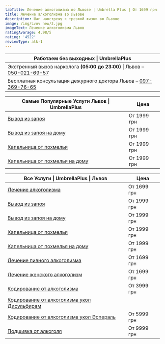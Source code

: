 ```yaml
---
tabTitle: Лечение алкоголизма во Львове | Umbrella Plus | От 1699 грн
title: Лечение алкоголизма во Львове
description: Шаг навстречу к трезкой жизни во Львове
image: /img/Lvov new/3.jpg
imageText: Лечение алкоголизма Львов
ratingAvarage: 4.98/5
rating: '4522'
reviewType: alk-1
---
```


| Работаем без выходных \| UmbrellaPlus                                                      |
| ------------------------------------------------------------------------------------------ |
| Экстренный вызов нарколога **(05:00 до 23:00)** \| Львов – [050-021-69-57](tel:0500216957) |
| Бесплатная консультация дежурного доктора Львов – [097-369-76-65](tel:0973697665)          |

| Самые Популярные Услуги Львов \| UmbrellaPlus                        | Цена        |
| -------------------------------------------------------------------- | ----------- |
| [Вывод из запоя](vivod-iz-zapoia-lvov)                               | От 1999 грн |
| [Вывод из запоя на дому](Vivod-iz-zapoia-na-domy-lvov)               | От 1999 грн |
| [Капельница от похмелья](Kapelnica_ot_alkogola_v-lvov)               | От 1999 грн |
| [Капельница от похмелья на дому](Kapelnica_ot_alkogola_na-domy-lvov) | От 1999 грн |

| Все Услуги \| UmbrellaPlus \| Львов                                                   | Цена        |
| ------------------------------------------------------------------------------------- | ----------- |
| [Лечение алкоголизма](lechenie-alkogolizma-lviv)                                      | От 1699 грн |
| [Вывод из запоя](vivod-iz-zapoia-lvov)                                                | От 1999 грн |
| [Вывод из запоя на дому](Vivod-iz-zapoia-na-domy-lvov)                                | От 1999 грн |
| [Капельница от похмелья](Kapelnica_ot_alkogola_v-lvov)                                | От 1999 грн |
| [Капельница от похмелья на дому](Kapelnica_ot_alkogola_na-domy-lvov)                  | От 1999 грн |
| [Лечение пивного алкоголизма](lechenie-pivnogo-alkogolizma-lviv)                      | От 1699 грн |
| [Лечение женского алкоголизм](lechenie-jenskogo-alkogolizma-lvov)                     | От 1699 грн |
| [Кодирование от алкоголизма](kodirovka-ot-alkogolia-lvov)                             | От 3999 грн |
| [Кодирование от алкоголизма укол Дисульфирам](kodirovka-ot-alkogolia-disulfiram-lvov) |             |
| [Кодирование от алкоголизма укол Эспераль](kodirovka-ot-alkogolizma-espiarl-lvov)     | От 5999 грн |
| [Подшивка от алкоголя](podshivka-ot-alkogolia-lvov)                                   | От 9999 грн |
